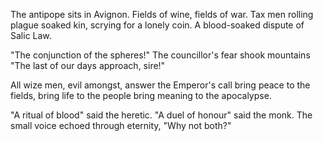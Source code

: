 The antipope sits in Avignon.
Fields of wine, fields of war.
Tax men rolling plague soaked kin,
scrying for a lonely coin.
A blood-soaked dispute of Salic Law.

"The conjunction of the spheres!"
The councillor's fear shook mountains
"The last of our days approach, sire!"

All wize men, evil amongst, answer the Emperor's call
bring peace to the fields, bring life to the people
bring meaning to the apocalypse.

"A ritual of blood" said the heretic.
"A duel of honour" said the monk.
The small voice echoed through eternity,
"Why not both?"
